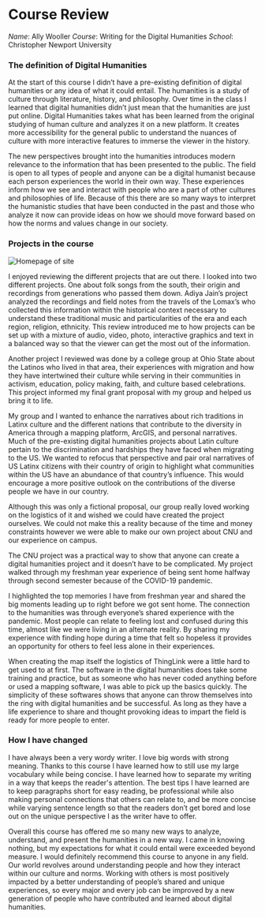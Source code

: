 # Course Review
_Name_: Ally Wooller
_Course_: Writing for the Digital Humanities
_School_: Christopher Newport University

### The definition of Digital Humanities

At the start of this course I didn’t have a pre-existing definition of digital humanities or any idea of what it could entail. The humanities is a study of culture through literature, history, and philosophy. Over time in the class I learned that digital humanities didn’t just mean that the humanities are just put online. Digital Humanities takes what has been learned from the original studying of human culture and analyzes it on a new platform. It creates more accessibility for the general public to understand the nuances of culture with more interactive features to immerse the viewer in the history. 

The new perspectives brought into the humanities introduces modern relevance to the information that has been presented to the public. The field is open to all types of people and anyone can be a digital humanist because each person experiences the world in their own way. These experiences inform how we see and interact with people who are a part of other cultures and philosophies of life. Because of this there are so many ways to interpret the humanistic studies that have been conducted in the past and those who analyze it now can provide ideas on how we should move forward based on how the norms and values change in our society. 

### Projects in the course

![Homepage of site](https://awooller00.github.io/Ally-W-CNU/images/homepage.jpg)

I enjoyed reviewing the different projects that are out there. I looked into two different projects. One about folk songs from the south, their origin and recordings from generations who passed them down. Adiya Jain’s project analyzed the recordings and field notes from the travels of the Lomax’s who collected this information within the historical context necessary to understand these traditional music and particularities of the era and each region, religion, ethnicity. This review introduced me to how projects can be set up with a mixture of audio, video, photo, interactive graphics and text in a balanced way so that the viewer can get the most out of the information. 


Another project I reviewed was done by a college group at Ohio State about the Latinos who lived in that area, their experiences with migration and how they have intertwined their culture while serving in their communities in activism, education, policy making, faith, and culture based celebrations. This project informed my final grant proposal with my group and helped us bring it to life.

My group and I wanted to enhance the narratives about rich traditions in Latinx culture and the different nations that contribute to the diversity in America through a mapping platform, ArcGIS, and personal narratives. Much of the pre-existing digital humanities projects about Latin culture pertain to the discrimination and hardships they have faced when migrating to the US. We wanted to refocus that perspective and pair oral narratives of US Latinx citizens with their country of origin to highlight what communities within the US have an abundance of that country’s influence. This would encourage a more positive outlook on the contributions of the diverse people we have in our country. 

Although this was only a fictional proposal, our group really loved working on the logistics of it and wished we could have created the project ourselves. We could not make this a reality because of the time and money constraints however we were able to make our own project about CNU and our experience on campus.

The CNU project was a practical way to show that anyone can create a digital humanities project and it doesn’t have to be complicated. My project walked through my freshman year experience of being sent home halfway through second semester because of the COVID-19 pandemic. 

I highlighted the top memories I have from freshman year and shared the big moments leading up to right before we got sent home. The connection to the humanities was through everyone’s shared experience with the pandemic. Most people can relate to feeling lost and confused during this time, almost like we were living in an alternate reality. By sharing my experience with finding hope during a time that felt so hopeless it provides an opportunity for others to feel less alone in their experiences. 

When creating the map itself the logistics of ThingLink were a little hard to get used to at first. The software in the digital humanities does take some training and practice, but as someone who has never coded anything before or used a mapping software, I was able to pick up the basics quickly. The simplicity of these softwares shows that anyone can throw themselves into the ring with digital humanities and be successful. As long as they have a life experience to share and thought provoking ideas to impart the field is ready for more people to enter.

### How I have changed

I have always been a very wordy writer. I love big words with strong meaning. Thanks to this course I have learned how to still use my large vocabulary while being concise. I have learned how to separate my writing in a way that keeps the reader's attention. The best tips I have learned are to keep paragraphs short for easy reading, be professional while also making personal connections that others can relate to, and be more concise while varying sentence length so that the readers don’t get bored and lose out on the unique perspective I as the writer have to offer.

Overall this course has offered me so many new ways to analyze, understand, and present the humanities in a new way. I came in knowing nothing, but my expectations for what it could entail were exceeded beyond measure. I would definitely recommend this course to anyone in any field. Our world revolves around understanding people and how they interact within our culture and norms. Working with others is most positively impacted by a better understanding of people’s shared and unique experiences, so every major and every job can be improved by a new generation of people who have contributed and learned about digital humanities. 

